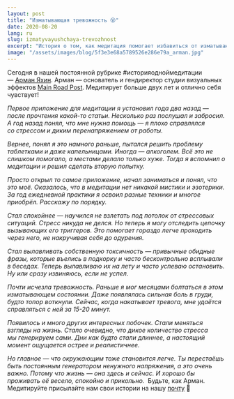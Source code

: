 ```yaml
---
layout: post
title: "Изматывающая тревожность 😵"
date: 2020-08-20
lang: ru
slug: izmatyvayushchaya-trevozhnost
excerpt: "История о том, как медитация помогает избавиться от изматывающей тревожности."
image: "/assets/images/blog/5f3e3e68a5789526e286e79a_arman.jpg"
---
```


Сегодня в нашей постоянной рубрике #историяодноймедитации — [Арман Яхин](https://www.facebook.com/ayahin). Арман — основатель и гендиректор студии визуальных эффектов [Main Road Post](https://www.mrpost.ru/ru). Медитирует больше двух лет и отлично себя чувствует!

*Первое приложение для медитации я установил года два назад — после прочтения какой-то статьи. Несколько раз послушал и забросил. А год назад понял, что мне нужна помощь — я плохо справлялся со стрессом и диким перенапряжением от работы.*

*Вернее, понял я это намного раньше, пытался решить проблему таблетками и даже капельницами. Иногда — алкоголем. Всё это не слишком помогало, а местами делало только хуже. Тогда я вспомнил о медитации и решил сделать вторую попытку.*

*Просто открыл то самое приложение, начал заниматься и понял, что это моё. Оказалось, что в медитации нет никакой мистики и эзотерики. За год ежедневной практики я освоил разные техники и многое приобрёл. Расскажу по порядку.*

*Стал спокойнее — научился не взлетать под потолок от стрессовых ситуаций. Стресс никуда не делся. Но теперь я могу отследить цепочку вызывающих его триггеров. Это помогает гораздо легче проходить через него, не накручивая себя до одурения.*

*Стал вылавливать собственную токсичность — привычные обидные фразы, которые въелись в подкорку и часто бесконтрольно всплывали в беседах. Теперь вылавливаю их на лету и часто успеваю остановить. Ну или сразу извиняюсь, если не успел.*

*Почти исчезла тревожность. Раньше я мог месяцами болтаться в этом изматывающем состоянии. Даже появлялась сильная боль в груди, будто топор воткнули. Сейчас, когда накатывает тревога, мне удаётся справляться с ней за 15-20 минут.*

*Появилось и много других интересных побочек. Стали меняться взгляды на жизнь. Стало очевидно, что дикое количество стресса мы генерируем сами. Дни как будто стали длиннее, а настоящий момент ощущается острее и реалистичнее.*

*Но главное — что окружающим тоже становится легче. Ты перестаёшь быть постоянным генератором ненужного напряжения, а это очень важно. Потому что жизнь — она здесь и сейчас. И хорошо бы проживать её весело, спокойно и прикольно.*
‍
Будьте, как Арман. Медитируйте присылайте нам свои истории на нашу [почту](mailto:hi@praktika.app) 🤗
